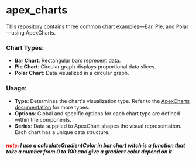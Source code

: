 # apex_charts

This repository contains three common chart examples—Bar, Pie, and Polar—using ApexCharts.

### Chart Types:

- **Bar Chart**: Rectangular bars represent data.
- **Pie Chart**: Circular graph displays proportional data slices.
- **Polar Chart**: Data visualized in a circular graph.

### Usage:

- **Type**: Determines the chart's visualization type. Refer to the [ApexCharts documentation](https://apexcharts.com/docs) for more types.
- **Options**: Global and specific options for each chart type are defined within the components.
- **Series**: Data supplied to ApexChart shapes the visual representation. Each chart has a unique data structure.

##### <span style="color: red">note:</span> I use a calculateGradientColor in bar chart witch is a function that take a number from 0 to 100 and give a gradient color depend on it 
